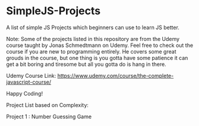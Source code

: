 # SimpleJS-Projects
A list of simple JS Projects which beginners can use to learn JS better. 

Note: Some of the projects listed in this repository are from the Udemy course taught by Jonas Schmedtmann on Udemy. Feel free to check out the course if you are new to programming entirely. He covers some great grouds in the course, but one thing is you gotta have some patience it can get a bit boring and tiresome but all you gotta do is hang in there. 

Udemy Course Link: https://www.udemy.com/course/the-complete-javascript-course/

Happy Coding!

Project List based on Complexity:

Project 1 : Number Guessing Game
